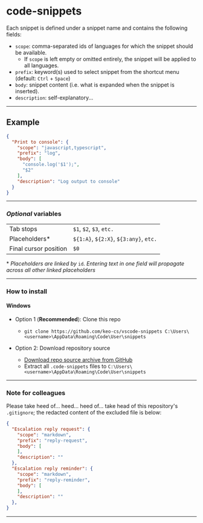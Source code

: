 
# code-snippets

Each snippet is defined under a snippet name and contains the following fields:

* `scope`: comma-separated ids of languages for which the snippet should be available.
  * If `scope` is left empty or omitted entirely, the snippet will be applied to all languages.
* `prefix`: keyword(s) used to select snippet from the shortcut menu (default: `Ctrl` + `Space`)
* `body`: snippet content (i.e. what is expanded when the snippet is inserted).
* `description`: self-explanatory...

* * *

## Example

```json
{
  "Print to console": {
    "scope": "javascript,typescript",
    "prefix": "log",
    "body": [
      "console.log('$1');",
      "$2"
    ],
    "description": "Log output to console"
  }
}
```

* * *

### *Optional* variables

|||
|-|-|
|Tab stops|`$1`, `$2`, `$3`, `etc.`|
|Placeholders*|`${1:A}`, `${2:X}`, `${3:any}`, `etc.`|
|Final cursor position|`$0`|
\* *Placeholders are linked by* `id`. *Entering text in one field will propagate across all other linked placeholders*

* * *

### How to install

#### Windows

* Option 1 (**Recommended**): Clone this repo
  * `git clone https://github.com/keo-cs/vscode-snippets C:\Users\<username>\AppData\Roaming\Code\User\snippets`

* Option 2: Download repository source
  * [Download repo source archive from GitHub](https://github.com/keo-cs/vscode-snippets/archive/refs/heads/main.zip)
  * Extract all `.code-snippets` files to `C:\Users\<username>\AppData\Roaming\Code\User\snippets`

* * *

### Note for colleagues

Please take heed of... heed... heed of... take head of this repository's `.gitignore`; the redacted content of the excluded file is below:

```json
{
  "Escalation reply request": {
    "scope": "markdown",
    "prefix": "reply-request",
    "body": [
    ],
    "description": ""
  },
  "Escalation reply reminder": {
    "scope": "markdown",
    "prefix": "reply-reminder",
    "body": [
    ],
    "description": ""
  },
}
```

* * *
